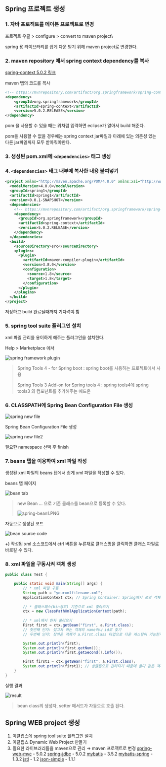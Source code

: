 ## Spring 프로젝트 생성

### 1. 자바 프로젝트를 메이븐 프로젝트로 변경
프로젝트 우클 > configure > convert to maven project\

spring 용 라이브러리를 쉽게 다운 받기 위해 maven project로 변경한다.

### 2. maven repository 에서 spring context dependency를 복사
[spring-context 5.0.2 링크](https://mvnrepository.com/artifact/org.springframework/spring-context/5.0.2.RELEASE)

maven 탭의 코드를 복사
```xml
<!-- https://mvnrepository.com/artifact/org.springframework/spring-context -->
<dependency>
    <groupId>org.springframework</groupId>
    <artifactId>spring-context</artifactId>
    <version>5.0.2.RELEASE</version>
</dependency>
```

pom 을 사용할 수 있을 때는 위처럼 입력하면 eclipse가 알아서 build 해준다.

pom을 사용할 수 없을 경우에는 spring context jar파일과 아래에 있는 의존성 있는 다른 jar파일까지 모두 받아줘야한다.

### 3. 생성된 pom.xml에 `<dependencies>` 태그 생성

### 4. `<dependencies>` 태그 내부에 복사한 내용 붙여넣기

```xml
<project xmlns="http://maven.apache.org/POM/4.0.0" xmlns:xsi="http://www.w3.org/2001/XMLSchema-instance" xsi:schemaLocation="http://maven.apache.org/POM/4.0.0 http://maven.apache.org/xsd/maven-4.0.0.xsd">
  <modelVersion>4.0.0</modelVersion>
  <groupId>spring1</groupId>
  <artifactId>spring1</artifactId>
  <version>0.0.1-SNAPSHOT</version>
  <dependencies>
    <!-- https://mvnrepository.com/artifact/org.springframework/spring-context -->
    <dependency>
      <groupId>org.springframework</groupId>
      <artifactId>spring-context</artifactId>
      <version>5.0.2.RELEASE</version>
    </dependency>
  </dependencies>
  <build>
    <sourceDirectory>src</sourceDirectory>
    <plugins>
      <plugin>
        <artifactId>maven-compiler-plugin</artifactId>
        <version>3.8.0</version>
        <configuration>
          <source>1.8</source>
          <target>1.8</target>
        </configuration>
      </plugin>
    </plugins>
  </build>
</project>
```
저장하고 build 완료될때까지 기다려야 함

### 5. spring tool suite 플러그인 설치
xml 파일 관리를 용이하게 해주는 플러그인을 설치한다.

Help > Marketplace 에서 

![spring framework plugin](https://github.com/ette9844/writing_md/blob/master/imgs/spring-plugin.PNG?raw=true)
>Spring Tools 4 - for Spring boot : 
>spring boot를 사용하는 프로젝트에서 사용
>
>Spring Tools 3 Add-on for Spring tools 4 : 
>spring tools4에 spring tools3 의 컴포넌트를 추가해주는 애드온

### 6. CLASSPATH에 Spring Bean Configuration File 생성
![spring new file](https://github.com/ette9844/writing_md/blob/master/imgs/spring-newfile.PNG?raw=true)

Spring Bean Configuration File 생성

![spring new file2](https://github.com/ette9844/writing_md/blob/master/imgs/spring-bean3.PNG?raw=true)

필요한 namespace 선택 후 finish

### 7. beans 탭을 이용하여 xml 파일 작성

생성된 xml 파일의 beans 탭에서 쉽게 xml 파일을 작성할 수 있다.

beans 탭 페이지

![bean tab](https://github.com/ette9844/writing_md/blob/master/imgs/spring-bean2.PNG?raw=true)
>new Bean ... 으로 기존 클래스를 bean으로 등록할 수 있다.
>
>![spring-bean1.PNG](https://github.com/ette9844/writing_md/blob/master/imgs/spring-bean1.PNG?raw=true)


자동으로 생성된 코드

![bean source code](https://github.com/ette9844/writing_md/blob/master/imgs/spring-beansource.PNG?raw=true)

+) 작성된 xml 소스코드에서 ctrl 버튼을 누른채로 클래스명을 클릭하면 클래스 파일로 바로갈 수 있다.

### 8. xml 파일을 구동시켜 객체 생성
```java
public class Test {

	public static void main(String[] args) {
		// * xml 파일 구동
		String path = "yourxmlfilename.xml";
		ApplicationContext ctx;	// Spring Container: Spring에서 쓰일 객체관리자
		
		// * 클래스패스(bin경로) 기준으로 xml 찾아오기
		ctx = new ClassPathXmlApplicationContext(path);
		
		// * xml에서 인자 불러오기
		First first = ctx.getBean("first", a.First.class);
		// 첫번째 인자: 찾고자 하는 객체의 name이나 id로 찾기
		// 두번째 인자: 찾아온 객체가 a.First.class 타입으로 다운 캐스팅이 가능한지 물어보고 다운 캐스팅

		System.out.println(first);
		System.out.println(first.getNum());
		System.out.println(first.getSecond().info());		

		First first1 = ctx.getBean("first", a.First.class);
		System.out.println(first1);	// 싱글톤으로 관리되기 때문에 둘다 같은 객체를 참조하게 됨
	}
}
```

실행 결과

![result](https://github.com/ette9844/writing_md/blob/master/imgs/spring-bean-result.PNG?raw=true)
>bean class의 생성자, setter 메서드가 자동으로 호출 된다.


## Spring WEB project 생성
1. 이클립스에 spring tool suite 플러그인 설치
2. 이클립스 Dynamic Web Project 만들기
3. 필요한 라이브러리들을 maven으로 관리 → maven 프로젝트로 변경
[spring-web-mvc](https://mvnrepository.com/artifact/org.springframework/spring-webmvc) - 5.0.2
[spring-jdbc](https://mvnrepository.com/artifact/org.springframework/spring-jdbc) - 5.0.2
[mybatis](https://mvnrepository.com/artifact/org.mybatis/mybatis) - 3.5.2
[mybatis-spring](https://mvnrepository.com/artifact/org.mybatis/mybatis-spring) - 1.3.2
[jstl](https://mvnrepository.com/artifact/javax.servlet/jstl) - 1.2
[json-simple](https://mvnrepository.com/artifact/com.googlecode.json-simple/json-simple) - 1.1.1
<!--stackedit_data:
eyJoaXN0b3J5IjpbLTkyMTYzMTEyLC0xMDUwMjIwMjE3LDE5Mz
Y0NzM4ODIsLTUyMTkwMDgwMiw3OTQ5NzAzMiwxOTM2NDczODgy
LDE1MDEyODM5MDAsNTQxNzE0MjA3LC0zMDMwODQwMjgsLTEzNT
kyMTY1ODcsMTk5ODE3NzM4NywzNTE5MzcwNzcsLTQ0ODE1MDMz
NywxMjQ2MDA1OTM1LC0xNTI3MjA1NjA2LC03Njg0ODA4MjRdfQ
==
-->